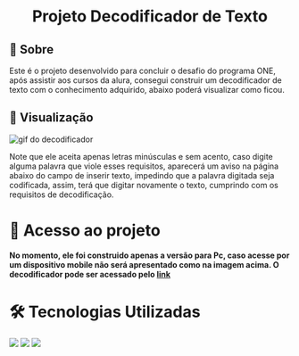 ### <h1 align="center"> Projeto Decodificador de Texto </h1> 

<h2> 🔐 Sobre</h2>
<p>Este é o projeto desenvolvido para concluir o desafio do programa ONE, após assistir aos cursos da alura, consegui construir um decodificador de texto com o conhecimento adquirido, 
abaixo poderá visualizar como ficou.</p>

<h2> 👀 Visualização</h2>

![gif do decodificador](https://github.com/user-attachments/assets/96a2d3b8-488e-4503-89df-7e7990326d9d)

<p>Note que ele aceita apenas letras minúsculas e sem acento,
caso digite alguma palavra que viole esses requisitos, aparecerá um aviso na página abaixo do campo de inserir texto, impedindo que a palavra digitada seja codificada,
assim, terá que digitar novamente o texto, cumprindo com os requisitos de decodificação.</p>

# 📁 Acesso ao projeto

**No momento, ele foi construido apenas a versão para Pc, caso acesse por um dispositivo mobile não será apresentado como na imagem acima. 
O decodificador pode ser acessado pelo <a href="https://github.com/kristtofer-bruno/decodificador">link</a>**

# 🛠️ Tecnologias Utilizadas

<div>
  <img src="https://img.shields.io/badge/HTML-239120?style=for-the-badge&logo=html5&logoColor=white">
  <img src="https://img.shields.io/badge/CSS-239120?&style=for-the-badge&logo=css3&logoColor=white">
  <img src="https://img.shields.io/badge/JavaScript-F7DF1E?style=for-the-badge&logo=javascript&logoColor=black">
</div>
